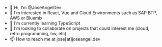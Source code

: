 - 👋 Hi, I’m @JoseAngelDev
- 👀 I’m interested in React, Vue and Cloud Environments such as SAP BTP, AWS or Bluemix 
- 🌱 I’m currently learning TypeScript
- 💞️ I’m looking to collaborate on projects that could interest me (cloud, retro programming, hw, etc)
- 📫 How to reach me at jose[at]joseangel.dev

<!---
JoseAngelDev/JoseAngelDev is a ✨ special ✨ repository because its `README.md` (this file) appears on your GitHub profile.
You can click the Preview link to take a look at your changes.
--->
